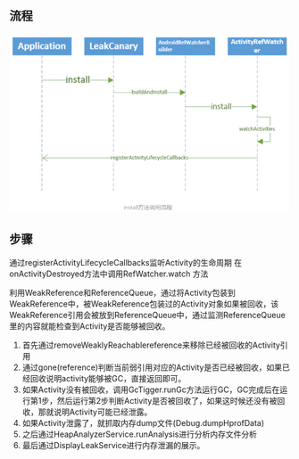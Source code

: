 ## 流程
![4086f12d6c27089dcd411604f90a250](/assets/4086f12d6c27089dcd411604f90a250.png)

## 步骤
通过registerActivityLifecycleCallbacks监听Activity的生命周期
在onActivityDestroyed方法中调用RefWatcher.watch 方法

利用WeakReference和ReferenceQueue，通过将Activity包装到WeakReference中，被WeakReference包装过的Activity对象如果被回收，该WeakReference引用会被放到ReferenceQueue中，通过监测ReferenceQueue里的内容就能检查到Activity是否能够被回收。


1. 首先通过removeWeaklyReachablereference来移除已经被回收的Activity引用
2. 通过gone(reference)判断当前弱引用对应的Activity是否已经被回收，如果已经回收说明activity能够被GC，直接返回即可。
3. 如果Activity没有被回收，调用GcTigger.runGc方法运行GC，GC完成后在运行第1步，然后运行第2步判断Activity是否被回收了，如果这时候还没有被回收，那就说明Activity可能已经泄露。
4. 如果Activity泄露了，就抓取内存dump文件(Debug.dumpHprofData)
5. 之后通过HeapAnalyzerService.runAnalysis进行分析内存文件分析
6. 最后通过DisplayLeakService进行内存泄漏的展示。
